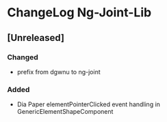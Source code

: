 # ChangeLog Ng-Joint-Lib

## [Unreleased]

### Changed

- prefix from dgwnu to ng-joint

### Added

- Dia Paper elementPointerClicked event handling in GenericElementShapeComponent